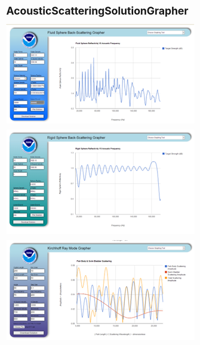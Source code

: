 AcousticScatteringSolutionGrapher
=================================
![](https://raw.githubusercontent.com/spacetimeengineer/AcousticScatteringSolutionGrapher/master/public_html/Graphics/FluidSphereGraphic.png)

![](https://raw.githubusercontent.com/spacetimeengineer/AcousticScatteringSolutionGrapher/master/public_html/Graphics/RigidSphereGraphic.png)

![](https://raw.githubusercontent.com/spacetimeengineer/AcousticScatteringSolutionGrapher/master/public_html/Graphics/KRMGraphic.png)
